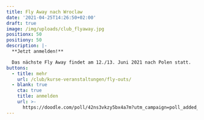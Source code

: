 ```yaml
---
title: Fly Away nach Wroclaw
date: '2021-04-25T14:26:50+02:00'
draft: true
image: /img/uploads/club_flyaway.jpg
positionx: 50
positiony: 50
description: |-
  **Jetzt anmelden!**

  Das nächste Fly Away findet am 12./13. Juni 2021 nach Polen statt.
buttons:
  - title: mehr
    url: /club/kurse-veranstaltungen/fly-outs/
  - blank: true
    cta: true
    title: anmelden
    url: >-
      https://doodle.com/poll/42ns3vkzy5bx4a7m?utm_campaign=poll_added_participant_admin&utm_medium=email&utm_source=poll_transactional&utm_content=gotopoll-cta#table
---
```


